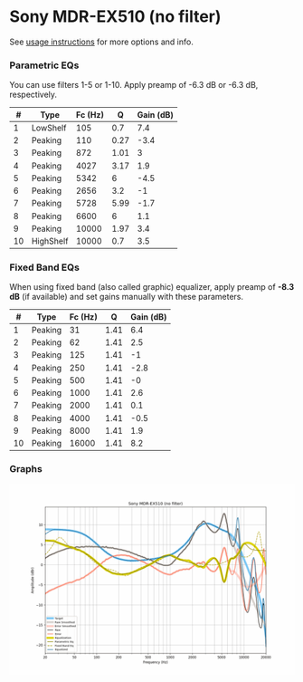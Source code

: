 # Sony MDR-EX510 (no filter)
See [usage instructions](https://github.com/jaakkopasanen/AutoEq#usage) for more options and info.

### Parametric EQs
You can use filters 1-5 or 1-10. Apply preamp of -6.3 dB or -6.3 dB, respectively.

|   # | Type      |   Fc (Hz) |    Q |   Gain (dB) |
|-----|-----------|-----------|------|-------------|
|   1 | LowShelf  |       105 | 0.7  |         7.4 |
|   2 | Peaking   |       110 | 0.27 |        -3.4 |
|   3 | Peaking   |       872 | 1.01 |         3   |
|   4 | Peaking   |      4027 | 3.17 |         1.9 |
|   5 | Peaking   |      5342 | 6    |        -4.5 |
|   6 | Peaking   |      2656 | 3.2  |        -1   |
|   7 | Peaking   |      5728 | 5.99 |        -1.7 |
|   8 | Peaking   |      6600 | 6    |         1.1 |
|   9 | Peaking   |     10000 | 1.97 |         3.4 |
|  10 | HighShelf |     10000 | 0.7  |         3.5 |

### Fixed Band EQs
When using fixed band (also called graphic) equalizer, apply preamp of **-8.3 dB** (if available) and set gains manually with these parameters.

|   # | Type    |   Fc (Hz) |    Q |   Gain (dB) |
|-----|---------|-----------|------|-------------|
|   1 | Peaking |        31 | 1.41 |         6.4 |
|   2 | Peaking |        62 | 1.41 |         2.5 |
|   3 | Peaking |       125 | 1.41 |        -1   |
|   4 | Peaking |       250 | 1.41 |        -2.8 |
|   5 | Peaking |       500 | 1.41 |        -0   |
|   6 | Peaking |      1000 | 1.41 |         2.6 |
|   7 | Peaking |      2000 | 1.41 |         0.1 |
|   8 | Peaking |      4000 | 1.41 |        -0.5 |
|   9 | Peaking |      8000 | 1.41 |         1.9 |
|  10 | Peaking |     16000 | 1.41 |         8.2 |

### Graphs
![](./Sony%20MDR-EX510%20(no%20filter).png)
